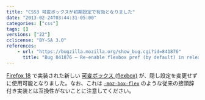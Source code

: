```yaml
---
title: "CSS3 可変ボックスが初期設定で有効となりました"
date: "2013-02-24T03:44:31-05:00"
categories: ["css"]
tags: []
versions: ["22"]
cclicense: "BY-SA 3.0"
references:
    - url: "https://bugzilla.mozilla.org/show_bug.cgi?id=841876"
      title: "Bug 841876 – Re-enable flexbox pref (by default) in release builds"
---
```

[Firefox 18](https://developer.mozilla.org/docs/Firefox_18_for_developers) で実装された新しい [可変ボックス (flexbox)](https://developer.mozilla.org/docs/Web/Guide/CSS/Flexible_boxes) が、隠し設定を変更せずに使用可能となりました。なお、これは [`-moz-box-flex`](https://developer.mozilla.org/docs/Web/CSS/-moz-box-flex) のような従来の接頭辞付き実装とは互換性がないことに注意してください。
